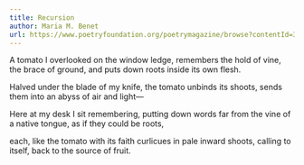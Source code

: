 ```yaml
---
title: Recursion
author: Maria M. Benet
url: https://www.poetryfoundation.org/poetrymagazine/browse?contentId=39682
---
```


A tomato I overlooked on the window ledge,
remembers the hold of vine, the brace of ground,
and puts down roots inside its own flesh.

Halved under the blade of my knife,
the tomato unbinds its shoots, sends them
into an abyss of air and light—

Here at my desk I sit remembering,
putting down words far from the vine
of a native tongue, as if they could be roots,

each, like the tomato with its faith curlicues
in pale inward shoots, calling to itself,
back to the source of fruit.

